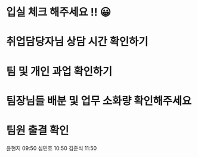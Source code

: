 # 입실 체크 해주세요 !! 😀

# 취업담당자님 상담 시간 확인하기
# 팀 및 개인 과업 확인하기
# 팀장님들 배분 및 업무 소화량 확인해주세요
# 팀원 출결 확인

윤현지 09:50
심민호 10:50
김준식 11:50